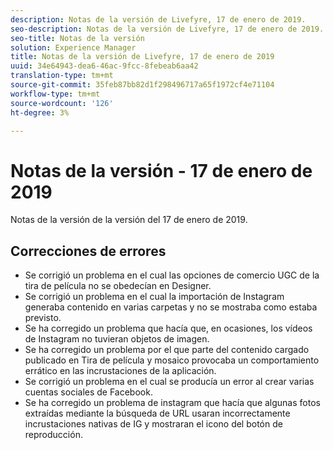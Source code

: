 ```yaml
---
description: Notas de la versión de Livefyre, 17 de enero de 2019.
seo-description: Notas de la versión de Livefyre, 17 de enero de 2019.
seo-title: Notas de la versión
solution: Experience Manager
title: Notas de la versión de Livefyre, 17 de enero de 2019
uuid: 34e64943-dea6-46ac-9fcc-8febeab6aa42
translation-type: tm+mt
source-git-commit: 35feb87bb82d1f298496717a65f1972cf4e71104
workflow-type: tm+mt
source-wordcount: '126'
ht-degree: 3%

---
```



# Notas de la versión - 17 de enero de 2019

Notas de la versión de la versión del 17 de enero de 2019.

## Correcciones de errores

* Se corrigió un problema en el cual las opciones de comercio UGC de la tira de película no se obedecían en Designer.
* Se corrigió un problema en el cual la importación de Instagram generaba contenido en varias carpetas y no se mostraba como estaba previsto.
* Se ha corregido un problema que hacía que, en ocasiones, los vídeos de Instagram no tuvieran objetos de imagen.
* Se ha corregido un problema por el que parte del contenido cargado publicado en Tira de película y mosaico provocaba un comportamiento errático en las incrustaciones de la aplicación.
* Se corrigió un problema en el cual se producía un error al crear varias cuentas sociales de Facebook.
* Se ha corregido un problema de instagram que hacía que algunas fotos extraídas mediante la búsqueda de URL usaran incorrectamente incrustaciones nativas de IG y mostraran el icono del botón de reproducción.

